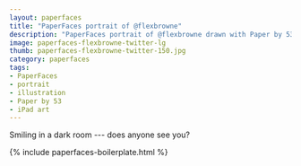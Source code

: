 ```yaml
---
layout: paperfaces
title: "PaperFaces portrait of @flexbrowne"
description: "PaperFaces portrait of @flexbrowne drawn with Paper by 53 on an iPad."
image: paperfaces-flexbrowne-twitter-lg
thumb: paperfaces-flexbrowne-twitter-150.jpg
category: paperfaces
tags: 
- PaperFaces
- portrait
- illustration
- Paper by 53
- iPad art
---
```


Smiling in a dark room --- does anyone see you?

{% include paperfaces-boilerplate.html %}